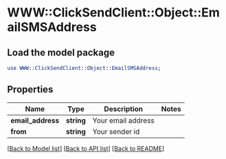 # WWW::ClickSendClient::Object::EmailSMSAddress

## Load the model package
```perl
use WWW::ClickSendClient::Object::EmailSMSAddress;
```

## Properties
Name | Type | Description | Notes
------------ | ------------- | ------------- | -------------
**email_address** | **string** | Your email address | 
**from** | **string** | Your sender id | 

[[Back to Model list]](../README.md#documentation-for-models) [[Back to API list]](../README.md#documentation-for-api-endpoints) [[Back to README]](../README.md)


